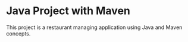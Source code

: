 # Java Project with Maven
This project is a restaurant managing application using Java and Maven concepts. 
